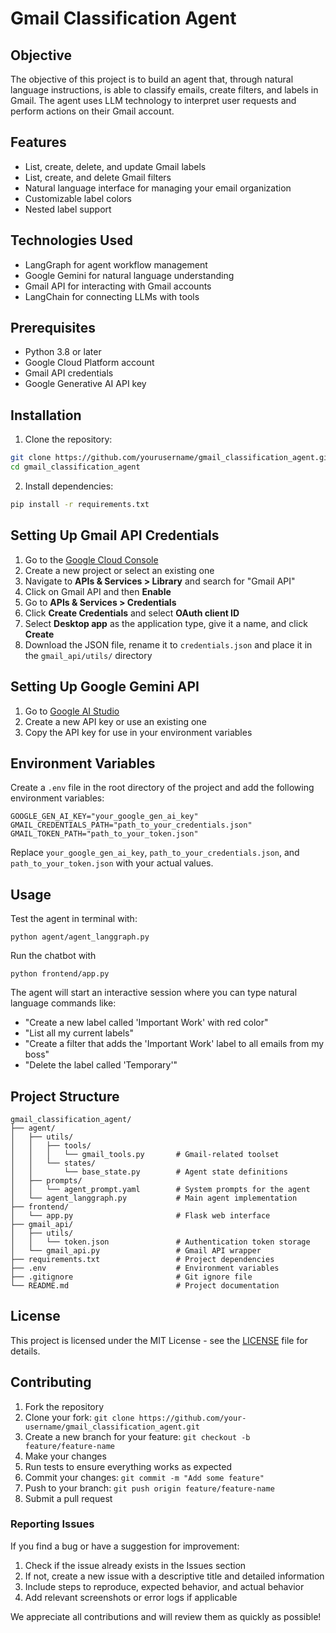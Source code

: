 # Gmail Classification Agent

## Objective

The objective of this project is to build an agent that, through natural language instructions, is able to classify emails, create filters, and labels in Gmail. The agent uses LLM technology to interpret user requests and perform actions on their Gmail account.

## Features

- List, create, delete, and update Gmail labels
- List, create, and delete Gmail filters
- Natural language interface for managing your email organization
- Customizable label colors
- Nested label support

## Technologies Used

- LangGraph for agent workflow management
- Google Gemini for natural language understanding
- Gmail API for interacting with Gmail accounts
- LangChain for connecting LLMs with tools

## Prerequisites

- Python 3.8 or later
- Google Cloud Platform account
- Gmail API credentials
- Google Generative AI API key

## Installation

1. Clone the repository:
```bash
git clone https://github.com/yourusername/gmail_classification_agent.git
cd gmail_classification_agent
```

2. Install dependencies:
```bash
pip install -r requirements.txt
```

## Setting Up Gmail API Credentials

1. Go to the [Google Cloud Console](https://console.cloud.google.com/)
2. Create a new project or select an existing one
3. Navigate to **APIs & Services > Library** and search for "Gmail API"
4. Click on Gmail API and then **Enable**
5. Go to **APIs & Services > Credentials**
6. Click **Create Credentials** and select **OAuth client ID**
7. Select **Desktop app** as the application type, give it a name, and click **Create**
8. Download the JSON file, rename it to `credentials.json` and place it in the `gmail_api/utils/` directory

## Setting Up Google Gemini API

1. Go to [Google AI Studio](https://makersuite.google.com/app/apikey)
2. Create a new API key or use an existing one
3. Copy the API key for use in your environment variables

## Environment Variables

Create a `.env` file in the root directory of the project and add the following environment variables:

```
GOOGLE_GEN_AI_KEY="your_google_gen_ai_key"
GMAIL_CREDENTIALS_PATH="path_to_your_credentials.json"
GMAIL_TOKEN_PATH="path_to_your_token.json"
```

Replace `your_google_gen_ai_key`, `path_to_your_credentials.json`, and `path_to_your_token.json` with your actual values.

## Usage

Test the agent in terminal with:

```
python agent/agent_langgraph.py
```

Run the chatbot with
```
python frontend/app.py
```

The agent will start an interactive session where you can type natural language commands like:

- "Create a new label called 'Important Work' with red color"
- "List all my current labels"
- "Create a filter that adds the 'Important Work' label to all emails from my boss"
- "Delete the label called 'Temporary'"

## Project Structure

```
gmail_classification_agent/
├── agent/
│   ├── utils/
│   │   ├── tools/
│   │   │   └── gmail_tools.py       # Gmail-related toolset
│   │   └── states/
│   │       └── base_state.py        # Agent state definitions
│   ├── prompts/
│   │   └── agent_prompt.yaml        # System prompts for the agent
│   └── agent_langgraph.py           # Main agent implementation
├── frontend/
│   └── app.py                       # Flask web interface
├── gmail_api/
│   ├── utils/
│   │   └── token.json               # Authentication token storage
│   └── gmail_api.py                 # Gmail API wrapper
├── requirements.txt                 # Project dependencies
├── .env                             # Environment variables
├── .gitignore                       # Git ignore file
└── README.md                        # Project documentation
```

## License

This project is licensed under the MIT License - see the [LICENSE](LICENSE) file for details.

## Contributing

1. Fork the repository
2. Clone your fork: `git clone https://github.com/your-username/gmail_classification_agent.git`
3. Create a new branch for your feature: `git checkout -b feature/feature-name`
4. Make your changes
5. Run tests to ensure everything works as expected
6. Commit your changes: `git commit -m "Add some feature"`
7. Push to your branch: `git push origin feature/feature-name`
8. Submit a pull request


### Reporting Issues

If you find a bug or have a suggestion for improvement:

1. Check if the issue already exists in the Issues section
2. If not, create a new issue with a descriptive title and detailed information
3. Include steps to reproduce, expected behavior, and actual behavior
4. Add relevant screenshots or error logs if applicable

We appreciate all contributions and will review them as quickly as possible!
